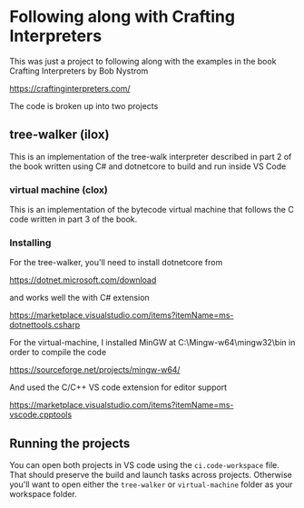 # Following along with Crafting Interpreters

This was just a project to following along with the 
examples in the book Crafting Interpreters by Bob Nystrom

https://craftinginterpreters.com/

The code is broken up into two projects

## tree-walker (ilox)

This is an implementation of the tree-walk interpreter
described in part 2 of the book written using C# 
and dotnetcore to build and run inside VS Code

### virtual machine (clox)

This is an implementation of the bytecode virtual
machine that follows the C code written in part 3
of the book.


### Installing

For the tree-walker, you'll need to install dotnetcore from

https://dotnet.microsoft.com/download

and works well the with C# extension

https://marketplace.visualstudio.com/items?itemName=ms-dotnettools.csharp

For the virtual-machine, I installed MinGW at C:\Mingw-w64\mingw32\bin in order to compile the code

https://sourceforge.net/projects/mingw-w64/

And used the C/C++ VS code extension for editor support 

https://marketplace.visualstudio.com/items?itemName=ms-vscode.cpptools


## Running the projects

You can open both projects in VS code using the 
`ci.code-workspace` file. That should preserve
the build and launch tasks across projects.
Otherwise you'll want to open either the
`tree-walker` or `virtual-machine` folder 
as your workspace folder.